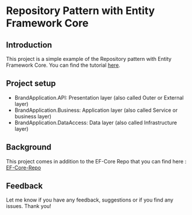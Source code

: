 # Repository Pattern with Entity Framework Core

## Introduction
This project is a simple example of the Repository pattern with Entity Framework Core.
You can find the tutorial [here](https://medium.com/@codebob75/entity-framework-core-code-first-introduction-best-practices-repository-pattern-clean-22b6152bcb81).


## Project setup
 
- BrandApplication.API: Presentation layer (also called Outer or External layer)
- BrandApplication.Business: Application layer (also called Service or business layer)
- BrandApplication.DataAccess: Data layer (also called Infrastructure layer)

## Background
This project comes in addition to the EF-Core Repo that you can find here : [EF-Core-Repo](https://github.com/Gabegi/EntityFrameworkCoreCodeFirst)

## Feedback
Let me know if you have any feedback, suggestions or if you find any issues.
Thank you!




